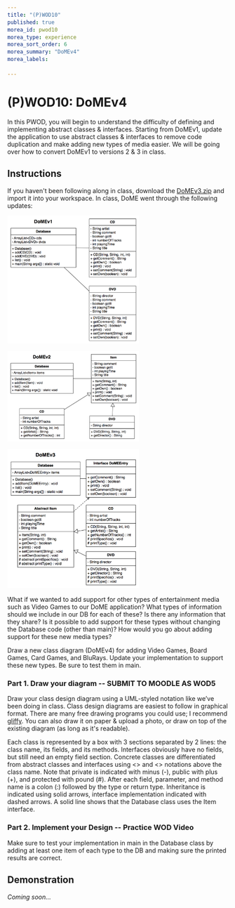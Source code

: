```yaml
---
title: "(P)WOD10"
published: true
morea_id: pwod10
morea_type: experience
morea_sort_order: 6
morea_summary: "DoMEv4"
morea_labels:

---
```


# (P)WOD10: DoMEv4

In this PWOD, you will begin to understand the difficulty of defining and implementing abstract classes & interfaces. Starting from DoMEv1, update the application to use abstract classes & interfaces to remove code duplication and make adding new types of media easier. We will be going over how to convert DoMEv1 to versions 2 & 3 in class.

<!--{% include wod-times.html Rx="<15 min" Av="15-30 min" Sd="30-45 min" DNF="45+ min" %}-->

## Instructions


If you haven't been following along in class, download the [DoMEv3.zip](DoMEv3.zip) and import it into your workspace. In class, DoME went through the following updates:

<a href="DoMEv1.png"><img src="DoMEv1.png" width="300"></a>

<a href="DoMEv2.png"><img src="DoMEv2.png" width="300"></a>

<a href="DoMEv3.png"><img src="DoMEv3.png" width="300"></a>

What if we wanted to add support for other types of entertainment media such as Video Games to our DoME application? What types of information should we include in our DB for each of these? Is there any information that they share? Is it possible to add support for these types without changing the Database code (other than main)? How would you go about adding support for these new media types?

Draw a new class diagram (DoMEv4) for adding Video Games, Board Games,  Card Games, and BluRays. Update your implementation to support these new types. Be sure to test them in main.  

### Part 1. Draw your diagram -- SUBMIT TO MOODLE AS WOD5

Draw your class design diagram using a UML-styled notation like we’ve been doing in class. Class design diagrams are easiest to follow in graphical format. There are many free drawing programs you could use; I recommend [gliffy](http://www.gliffy.com/uml-software/). You can also draw it on paper & upload a photo, or draw on top of the existing diagram (as long as it's readable).

Each class is represented by a box with 3 sections separated by 2 lines: the class name, its fields, and its methods. Interfaces obviously have no fields, but still need an empty field section. Concrete classes are differentiated from abstract classes and interfaces using <<abstract>> and <<interface>> notations above the class name. Note that private is indicated with minus (-), public with plus (+), and protected with pound (#). After each field, parameter, and method name is a colon (:) followed by the type or return type.  Inheritance is indicated using solid arrows, interface implementation indicated with dashed arrows. A solid line shows that the Database class uses the Item interface.

### Part 2. Implement your Design -- Practice WOD Video

Make sure to test your implementation in main in the Database class by adding at least one item of each type to the DB and making sure the printed results are correct.

## Demonstration

*Coming soon...*

<!--Once you've finished doing the WOD a single time, watch me do it:

{% include youtube.html id="Gnc0hJ2mPs4" %}-->

